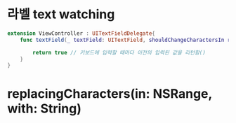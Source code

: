 # 라벨 text watching

```swift
extension ViewController : UITextFieldDelegate{
    func textField(_ textField: UITextField, shouldChangeCharactersIn range: NSRange, replacementString string: String) -> Bool { // string은 길이를 말

        return true // 키보드에 입력할 때마다 이전의 입력된 값을 리턴함()
    }
}

```

# replacingCharacters(in: NSRange, with: String)